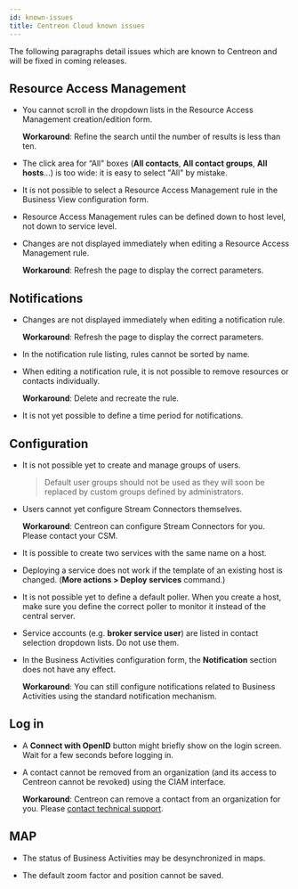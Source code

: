 ```yaml
---
id: known-issues
title: Centreon Cloud known issues
---
```


The following paragraphs detail issues which are known to Centreon and will be fixed in coming releases.

## Resource Access Management

* You cannot scroll in the dropdown lists in the Resource Access Management creation/edition form.

   **Workaround**: Refine the search until the number of results is less than ten.

* The click area for “All" boxes (**All contacts**, **All contact groups**, **All hosts**...) is too wide: it is easy to select "All" by mistake.

* It is not possible to select a Resource Access Management rule in the Business View configuration form.

* Resource Access Management rules can be defined down to host level, not down to service level.

* Changes are not displayed immediately when editing a Resource Access Management rule.

   **Workaround**: Refresh the page to display the correct parameters.

## Notifications

* Changes are not displayed immediately when editing a notification rule.

   **Workaround**: Refresh the page to display the correct parameters.

* In the notification rule listing, rules cannot be sorted by name.

* When editing a notification rule, it is not possible to remove resources or contacts individually.

   **Workaround**: Delete and recreate the rule.

* It is not yet possible to define a time period for notifications.

## Configuration

* It is not possible yet to create and manage groups of users.

   > Default user groups should not be used as they will soon be replaced by custom groups defined by administrators.

* Users cannot yet configure Stream Connectors themselves.

   **Workaround**: Centreon can configure Stream Connectors for you. Please contact your CSM.

* It is possible to create two services with the same name on a host.

* Deploying a service does not work if the template of an existing host is changed. (**More actions > Deploy services** command.)

* It is not possible yet to define a default poller. When you create a host, make sure you define the correct poller to monitor it instead of the central server.

* Service accounts (e.g. **broker service user**) are listed in contact selection dropdown lists. Do not use them.

* In the Business Activities configuration form, the **Notification** section does not have any effect.

   **Workaround**: You can still configure notifications related to Business Activities using the standard notification mechanism.

## Log in

* A **Connect with OpenID** button might briefly show on the login screen. Wait for a few seconds before logging in.

* A contact cannot be removed from an organization (and its access to Centreon cannot be revoked) using the CIAM interface.

   **Workaround**: Centreon can remove a contact from an organization for you. Please [contact technical support](https://support.centreon.com).

## MAP

* The status of Business Activities may be desynchronized in maps.

* The default zoom factor and position cannot be saved.
